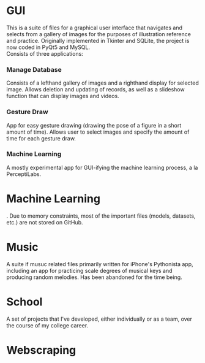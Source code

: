 # GUI
This is a suite of files for a graphical user interface that navigates and selects from a gallery of images for the purposes of illustration reference and practice. Originally implemented in Tkinter and SQLite, the project is now coded in PyQt5 and MySQL.\
Consists of three applications:
### Manage Database
Consists of a lefthand gallery of images and a righthand display for selected image. Allows deletion and updating of records, as well as a slideshow function that can display images and videos.
### Gesture Draw
App for easy gesture drawing (drawing the pose of a figure in a short amount of time). Allows user to select images and specify the amount of time for each gesture draw.
### Machine Learning
A mostly experimental app for GUI-ifying the machine learning process, a la PerceptiLabs.
# Machine Learning
. Due to memory constraints, most of the important files (models, datasets, etc.) are not stored on GitHub.
# Music
A suite if musuc related files primarily written for iPhone's Pythonista app, including an app for practicing scale degrees of musical keys and producing random melodies. Has been abandoned for the time being.
# School
A set of projects that I've developed, either individually or as a team, over the course of my college career.
# Webscraping
